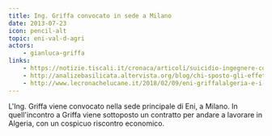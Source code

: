 ```yaml
---
title: Ing. Griffa convocato in sede a Milano
date: 2013-07-23
icon: pencil-alt
topic: eni-val-d-agri
actors:
    - gianluca-griffa
links:
    - https://notizie.tiscali.it/cronaca/articoli/suicidio-ingegnere-cova-viggiano/
    - http://analizebasilicata.altervista.org/blog/chi-sposto-gli-effetti-personali-di-gianluca-griffa-le-sue-mail-danno-conferme-a-tanti-dubbi/
    - http://www.lecronachelucane.it/2018/02/09/eni-griffalalgeria-e-i-depistaggi-il-caso-sintreccia-con-gli-arresti/
---
```


L'Ing. Griffa viene convocato nella sede principale di Eni, a Milano. 
In quell'incontro a Griffa viene sottoposto un contratto per andare a lavorare in Algeria, con un cospicuo riscontro economico.